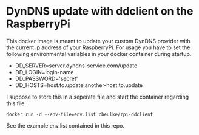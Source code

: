 # DynDNS update with ddclient on the RaspberryPi

This docker image is meant to update your custom DynDNS provider with the current ip address of your RaspberryPi. For usage you have to set the following environmental variables in your docker container during startup.

- DD_SERVER=server.dyndns-service.com/update
- DD_LOGIN=login-name
- DD_PASSWORD='secret'
- DD_HOSTS=host.to.update,another-host.to.update

I suppose to store this in a seperate file and start the container regarding this file.

`docker run -d --env-file=env.list cbeulke/rpi-ddclient`

See the example env.list contained in this repo.